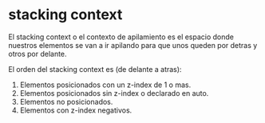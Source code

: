 # stacking context

El stacking context o el contexto de apilamiento es el espacio donde nuestros elementos se van a ir apilando para que unos queden por detras y otros por delante.

El orden del stacking context es (de delante a atras):
1.  Elementos posicionados con un z-index de 1 o mas.
2.  Elementos posicionados sin z-index o declarado en auto.
3.  Elementos no posicionados.
4.  Elementos con z-index negativos.

